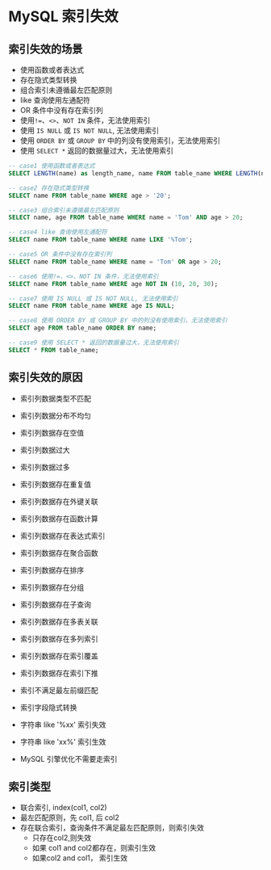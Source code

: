 # MySQL 索引失效

## 索引失效的场景

- 使用函数或者表达式
- 存在隐式类型转换
- 组合索引未遵循最左匹配原则
- like 查询使用左通配符
- OR 条件中没有存在索引列
- 使用`!=`、`<>`、`NOT IN` 条件，无法使用索引
- 使用 `IS NULL` 或 `IS NOT NULL`, 无法使用索引
- 使用 `ORDER BY` 或 `GROUP BY` 中的列没有使用索引，无法使用索引
- 使用 `SELECT *` 返回的数据量过大，无法使用索引

```sql
-- case1 使用函数或者表达式
SELECT LENGTH(name) as length_name, name FROM table_name WHERE LENGTH(name) > 5;

-- case2 存在隐式类型转换
SELECT name FROM table_name WHERE age > '20';

-- case3 组合索引未遵循最左匹配原则
SELECT name, age FROM table_name WHERE name = 'Tom' AND age > 20;

-- case4 like 查询使用左通配符
SELECT name FROM table_name WHERE name LIKE '%Tom';

-- case5 OR 条件中没有存在索引列
SELECT name FROM table_name WHERE name = 'Tom' OR age > 20;

-- case6 使用!=、<>、NOT IN 条件，无法使用索引
SELECT name FROM table_name WHERE age NOT IN (10, 20, 30);

-- case7 使用 IS NULL 或 IS NOT NULL, 无法使用索引
SELECT name FROM table_name WHERE age IS NULL;

-- case8 使用 ORDER BY 或 GROUP BY 中的列没有使用索引，无法使用索引
SELECT age FROM table_name ORDER BY name;

-- case9 使用 SELECT * 返回的数据量过大，无法使用索引
SELECT * FROM table_name; 
```

## 索引失效的原因

- 索引列数据类型不匹配
- 索引列数据分布不均匀
- 索引列数据存在空值
- 索引列数据过大
- 索引列数据过多
- 索引列数据存在重复值
- 索引列数据存在外键关联
- 索引列数据存在函数计算
- 索引列数据存在表达式索引
- 索引列数据存在聚合函数
- 索引列数据存在排序
- 索引列数据存在分组
- 索引列数据存在子查询
- 索引列数据存在多表关联
- 索引列数据存在多列索引
- 索引列数据存在索引覆盖
- 索引列数据存在索引下推

- 索引不满足最左前缀匹配
- 索引字段隐式转换
- 字符串 like '%xx' 索引失效
- 字符串 like 'xx%' 索引生效
- MySQL 引擎优化不需要走索引

## 索引类型

- 联合索引, index(col1, col2)
- 最左匹配原则，先 col1, 后 col2
- 存在联合索引，查询条件不满足最左匹配原则，则索引失效
  - 只存在col2,则失效
  - 如果 col1 and col2都存在，则索引生效
  - 如果col2 and col1， 索引生效
